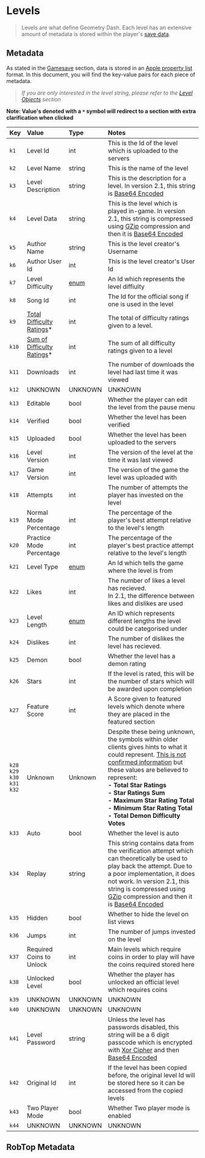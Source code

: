 # Levels

> Levels are what define Geometry Dash. Each level has an extensive amount of metadata is stored within the player's [save data][SAVES].

## Metadata

As stated in the [Gamesave][SAVES] section, data is stored in an [Apple property list][PLIST] format. In this document, you will find the key-value pairs for each piece of metadata.  

> _If you are only interested in the level string, please refer to the [Level Objects][OBJ] section_

**Note: Value's denoted with a `*` symbol will redirect to a section with extra clarification when clicked**

| Key  | Value    | Type    | Notes                                                        |
| :--- | :------- | :------ | :----------------------------------------------------------- |
| `k1` | Level Id | int | This is the Id of the level which is uploaded to the servers |
| `k2` | Level Name | string | This is the name of the level |
| `k3` | Level Description | string | This is the description for a level. In version 2.1, this string is [Base64 Encoded][BASE64] |
| `k4` | Level Data | string | This is the level which is played in-game. In version 2.1, this string is compressed using [GZip][ZLIB] compression and then it is [Base64 Encoded][BASE64] |
| `k5` | Author Name | string | This is the level creator's Username |
| `k6` | Author User Id | int | This is the level creator's User Id |
| `k7` | Level Difficulty | [enum][ENUM] | An Id which represents the level diffiulty |
| `k8` | Song Id | int | The Id for the official song if one is used in the level|
| `k9` | [Total Difficulty Ratings][ROB_NOTE]* | int | The total of difficulty ratings given to a level. |
| `k10` | [Sum of Difficulty Ratings][ROB_NOTE]* | int | The sum of all difficulty ratings given to a level |
| `k11` | Downloads | int | The number of downloads the level had last time it was viewed |
| `k12`| UNKNOWN| UNKNOWN | UNKNOWN |
| `k13` | Editable | bool | Whether the player can edit the level from the pause menu |
| `k14` | Verified | bool | Whether the level has been verified |
| `k15` | Uploaded | bool | Whether the level has been uploaded to the servers |
| `k16` | Level Version | int | The version of the level at the time it was last viewed |
| `k17` | Game Version | int | The version of the game the level was uploaded with |
| `k18` | Attempts | int | The number of attempts the player has invested on the level |
| `k19` | Normal Mode Percentage | int | The percentage of the player's best attempt relative to the level's length |
| `k20` | Practice Mode Percentage | int | The percentage of the player's best practice attempt relative to the level's length |
| `k21` | Level Type | [enum][ENUM] | An Id which tells the game where the level is from |
| `k22` | Likes | int | The number of likes a level has recieved. <br>In 2.1, the difference between likes and dislikes are used |
| `k23` | Level Length | [enum][ENUM] | An ID which represents different lengths the level could be categorised under |
| `k24` | Dislikes | int | The number of dislikes the level has recieved. |
| `k25` | Demon | bool | Whether the level has a demon rating |
| `k26` | Stars | int | If the level is rated, this will be the number of stars which will be awarded upon completion |
| `k27` | Feature Score | int | A Score given to featured levels which denote where they are placed in the featured section |
| `k28`<br>`k29`<br>`k30`<br>`k31`<br>`k32` | Unknown | Unknown | Despite these being unknown, the symbols within older clients gives hints to what it could represent. <u>This is not confirmed information</u> but these values are believed to represent:**<br>- Total Star Ratings<br>- Star Ratings Sum<br>- Maximum Star Rating Total<br>- Minimum Star Rating Total<br>- Total Demon Difficulty Votes**
| `k33` | Auto | bool | Whether the level is auto |
| `k34` | Replay | string | This string contains data from the verification attempt which can theoretically be used to play back the attempt. Due to a poor implementation, it does not work. In version 2.1, this string is compressed using [GZip][ZLIB] compression and then it is [Base64 Encoded][BASE64] |
| `k35` | Hidden | bool | Whether to hide the level on list views |
| `k36` | Jumps | int | The number of jumps invested on the level |
| `k37` | Required Coins to Unlock | int | Main levels which require coins in order to play will have the coins required stored here |
| `k38` | Unlocked Level | bool | Whether the player has unlocked an official level which requires coins |
| `k39` | UNKNOWN | UNKNOWN | UNKNOWN |
| `k40` | UNKNOWN | UNKNOWN | UNKNOWN |
| `k41` | Level Password | string | Unless the level has passwords disabled, this string will be a 6 digit passcode which is encrypted with [Xor Cipher][XOR] and then [Base64 Encoded][BASE64] |
| `k42` | Original Id | int | If the level has been copied before, the original level Id will be stored here so it can be accessed from the copied levels |
| `k43` | Two Player Mode | bool | Whether Two player mode is enabled |
| `k44` | UNKNOWN | UNKNOWN | UNKNOWN |

## RobTop Metadata


[SAVES]: #
[OBJ]: #
[PLIST]: /topics/files/plist.md
[BASE64]: /topics/encryption/base64.md
[XOR]: /topics/encryption/xor.md
[ZLIB]: /topics/encryption/zip.md
[ENUM]: /topics/enums/level.md
[ROB_NOTE]: #robtop-metadata

<!--
    To Investigate: k12, k39, k40
-->